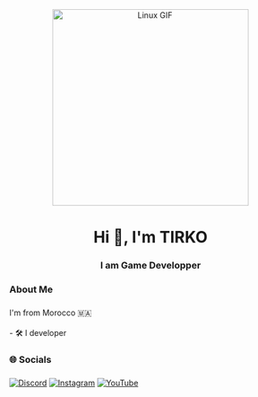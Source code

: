 <div align="center">
  <img src="https://media2.giphy.com/media/v1.Y2lkPTc5MGI3NjExcG9iY2psemcwbG84OWR6M3BscXBncmFpMG5iMGE2bGJkNGQ2MjRuNyZlcD12MV9pbnRlcm5hbF9naWZfYnlfaWQmY3Q9Zw/13Vb4FWqXtjP3y/giphy.gif" height="350" alt="Linux GIF" />
</div>


<h1 align="center">Hi 👋, I'm TIRKO</h1>
<h3 align="center">I am Game Developper</h3>



###

<h3 align="left">About Me</h3>

###

<p align="left">I'm from Morocco 🇲🇦<br><br>- 🛠️ I developer </p>

###

<h3 align="left">🌐 Socials</h3>

###

[![Discord](https://img.shields.io/badge/Discord-%237289DA.svg?logo=discord&logoColor=white)](https://discord.gg/HGujNbPSp4) [![Instagram](https://img.shields.io/badge/Instagram-%23E4405F.svg?logo=Instagram&logoColor=white)](https://www.instagram.com/not_tirko/) [![YouTube](https://img.shields.io/badge/YouTube-%23FF0000.svg?logo=YouTube&logoColor=white)](https://www.youtube.com/@not_tirko) 
